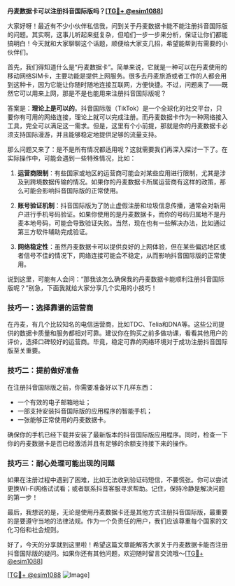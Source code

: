 **丹麦数据卡可以注册抖音国际版吗？[[TG💪+ @esim1088](https://t.me/s/esim1088)]**

大家好呀！最近有不少小伙伴私信我，问到关于丹麦数据卡能不能注册抖音国际版的问题。其实啊，这事儿听起来挺复杂，但咱们一步一步来分析，保证让你们都能搞明白！今天就和大家聊聊这个话题，顺便给大家支几招，希望能帮到有需要的小伙伴们。

首先，我们得知道什么是“丹麦数据卡”。简单来说，它就是一种可以在丹麦使用的移动网络SIM卡，主要功能是提供上网服务。很多去丹麦旅游或者工作的人都会用到这种卡，因为它能让你随时随地连接互联网，方便快捷。不过，问题来了——既然它可以用来上网，那是不是也能用来注册抖音国际版呢？

答案是：**理论上是可以的**。抖音国际版（TikTok）是一个全球化的社交平台，只要你有可用的网络连接，理论上就可以完成注册。而丹麦数据卡作为一种网络接入工具，完全可以满足这一需求。但是，这里有个小前提，那就是你的丹麦数据卡必须支持国际漫游，并且能够稳定地提供足够的流量支持。

那么问题又来了：是不是所有情况都适用呢？这就需要我们再深入探讨一下了。在实际操作中，可能会遇到一些特殊情况，比如：

1. **运营商限制**：有些国家或地区的运营商可能会对某些应用进行限制，尤其是涉及到跨境数据传输的情况。如果你的丹麦数据卡所属运营商有这样的政策，那么可能会影响抖音国际版的正常使用。
   
2. **账号验证机制**：抖音国际版为了防止虚假注册和垃圾信息传播，通常会对新用户进行手机号码验证。如果你使用的是丹麦数据卡，而你的号码归属地不是丹麦本地号码，可能会导致验证失败。当然，现在也有一些解决办法，比如通过第三方软件辅助完成验证。

3. **网络稳定性**：虽然丹麦数据卡可以提供良好的上网体验，但在某些偏远地区或者信号不佳的情况下，网络连接可能会不稳定，从而影响抖音国际版的正常使用。

说到这里，可能有人会问：“那我该怎么确保我的丹麦数据卡能顺利注册抖音国际版呢？”别急，下面我就给大家分享几个实用的小技巧！

### 技巧一：选择靠谱的运营商

在丹麦，有几个比较知名的电信运营商，比如TDC、Telia和DNA等。这些公司提供的数据卡质量和服务都相对可靠。建议你在购买之前多做功课，看看其他用户的评价，选择口碑较好的运营商。毕竟，稳定可靠的网络环境对于成功注册抖音国际版至关重要。

### 技巧二：提前做好准备

在注册抖音国际版之前，你需要准备好以下几样东西：
- 一个有效的电子邮箱地址；
- 一部支持安装抖音国际版的应用程序的智能手机；
- 一张能够正常使用的丹麦数据卡。

确保你的手机已经下载并安装了最新版本的抖音国际版应用程序。同时，检查一下你的丹麦数据卡是否已经激活并且有足够的余额支持接下来的操作。

### 技巧三：耐心处理可能出现的问题

如果在注册过程中遇到了困难，比如无法收到验证码短信，不要慌张。你可以尝试更换Wi-Fi网络试试看；或者联系抖音客服寻求帮助。记住，保持冷静是解决问题的第一步！

最后，我想说的是，无论是使用丹麦数据卡还是其他方式注册抖音国际版，最重要的是要遵守当地的法律法规。作为一个负责任的用户，我们应该尊重每个国家的文化习俗和社会规则。

好了，今天的分享就到这里啦！希望这篇文章能解答大家关于丹麦数据卡能否注册抖音国际版的疑问。如果你还有其他问题，欢迎随时留言交流哦～[[TG💪+ @esim1088](https://t.me/s/esim1088)]

[[TG💪+ @esim1088](https://t.me/s/esim1088) ![Image](https://i.postimg.cc/4NQfJmqS/Snipaste-2025-05-13-00-14-12.png)]